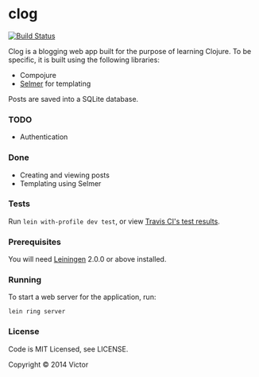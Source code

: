 # clog

[![Build Status](https://travis-ci.org/victorneo/clog.png?branch=master)](https://travis-ci.org/victorneo/clog)

Clog is a blogging web app built for the purpose of learning Clojure. To be
specific, it is built using the following libraries:

- Compojure
- [Selmer](https://github.com/yogthos/Selmer) for templating

Posts are saved into a SQLite database.

### TODO

- Authentication

### Done

- Creating and viewing posts
- Templating using Selmer

### Tests

Run `lein with-profile dev test`, or view [Travis CI's test results](https://travis-ci.org/victorneo/clog).

### Prerequisites

You will need [Leiningen][1] 2.0.0 or above installed.

[1]: https://github.com/technomancy/leiningen

### Running

To start a web server for the application, run:

    lein ring server

### License

Code is MIT Licensed, see LICENSE.

Copyright © 2014 Victor
